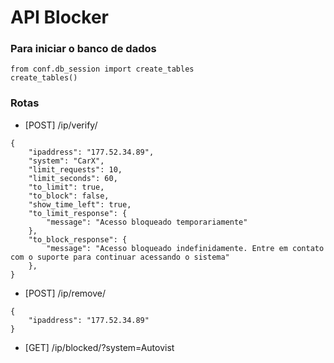 # API Blocker

### Para iniciar o banco de dados
```
from conf.db_session import create_tables
create_tables()
```


### Rotas
- [POST] /ip/verify/
```
{
    "ipaddress": "177.52.34.89",
    "system": "CarX",
    "limit_requests": 10,
    "limit_seconds": 60,
    "to_limit": true,
    "to_block": false,
    "show_time_left": true,
    "to_limit_response": {
        "message": "Acesso bloqueado temporariamente"
    },
    "to_block_response": {
        "message": "Acesso bloqueado indefinidamente. Entre em contato com o suporte para continuar acessando o sistema"
    },
}
 ```
- [POST] /ip/remove/
```
{
    "ipaddress": "177.52.34.89"
}
```
- [GET] /ip/blocked/?system=Autovist